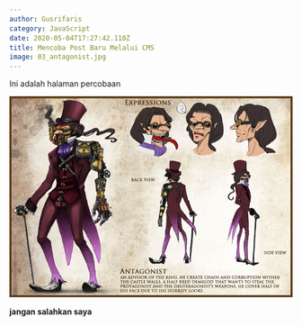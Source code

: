 ```yaml
---
author: Gusrifaris
category: JavaScript
date: 2020-05-04T17:27:42.110Z
title: Mencoba Post Baru Melalui CMS
image: 03_antagonist.jpg
---
```

Ini adalah halaman percobaan

![](03_antagonist.jpg)

**jangan salahkan saya**